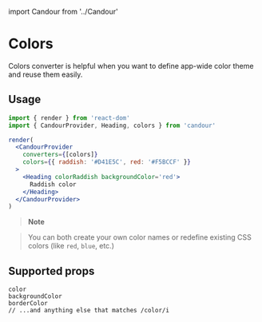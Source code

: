 import Candour from '../Candour'

# Colors

Colors converter is helpful when you want to define app-wide color theme and
reuse them easily.

## Usage

```jsx
import { render } from 'react-dom'
import { CandourProvider, Heading, colors } from 'candour'

render(
  <CandourProvider
    converters={[colors]}
    colors={{ raddish: '#D41E5C', red: '#F5BCCF' }}
  >
    <Heading colorRaddish backgroundColor='red'>
      Raddish color
    </Heading>
  </CandourProvider>
)
```

> **Note**

> You can both create your own color names or redefine existing CSS colors
(like `red`, `blue`, etc.)

## Supported props

```
color
backgroundColor
borderColor
// ...and anything else that matches /color/i
```
